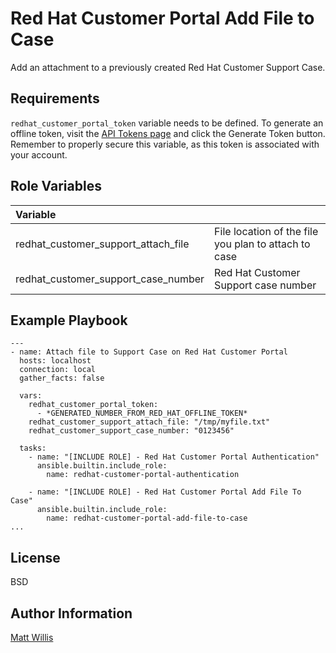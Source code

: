 Red Hat Customer Portal Add File to Case
=========

Add an attachment to a previously created Red Hat Customer Support Case.

Requirements
------------

`redhat_customer_portal_token` variable needs to be defined. To generate an offline token, visit the [API Tokens page](https://access.redhat.com/management/api) and click the Generate Token button. Remember to properly secure this variable, as this token is associated with your account.

Role Variables
--------------

|Variable||
|:---|:---|
|redhat_customer_support_attach_file|File location of the file you plan to attach to case|
|redhat_customer_support_case_number|Red Hat Customer Support case number|

Example Playbook
----------------

    ---
    - name: Attach file to Support Case on Red Hat Customer Portal
      hosts: localhost
      connection: local
      gather_facts: false

      vars:
        redhat_customer_portal_token:
          - *GENERATED_NUMBER_FROM_RED_HAT_OFFLINE_TOKEN*
        redhat_customer_support_attach_file: "/tmp/myfile.txt"
        redhat_customer_support_case_number: "0123456"        

      tasks:
        - name: "[INCLUDE ROLE] - Red Hat Customer Portal Authentication"
          ansible.builtin.include_role:
            name: redhat-customer-portal-authentication
            
        - name: "[INCLUDE ROLE] - Red Hat Customer Portal Add File To Case"
          ansible.builtin.include_role:
            name: redhat-customer-portal-add-file-to-case
    ...

License
-------

BSD

Author Information
------------------

[Matt Willis](https://github.com/matthew-willis-redhat)
